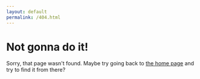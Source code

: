```yaml
---
layout: default
permalink: /404.html
---
```


# Not gonna do it! #

Sorry, that page wasn't found. Maybe try going back to [the home page](/) and try to find it from there?
